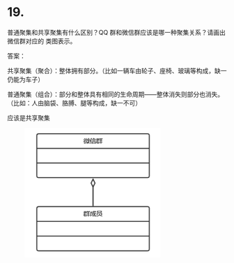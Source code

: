 # 19.



普通聚集和共享聚集有什么区别？QQ 群和微信群应该是哪一种聚集关系？请画出微信群对应的 类图表示。



答案：

共享聚集（聚合）：整体拥有部分。（比如一辆车由轮子、座椅、玻璃等构成，缺一仍能为车子）



普通聚集（组合）：部分和整体具有相同的生命周期——整体消失则部分也消失。（比如：人由脑袋、胳膊、腿等构成，缺一不可）



应该是共享聚集



<figure><img src="../.gitbook/assets/image (23).png" alt=""><figcaption></figcaption></figure>
